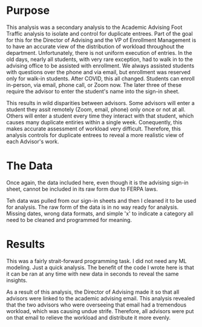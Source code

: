# Purpose

This analysis was a secondary analysis to the Academic Advising Foot Traffic analysis to isolate and control for duplicate entrees. Part of the goal for this for the Director of Advising and the VP of Enrollment Management is to have an accurate view of the distribution of workload throughout the department. Unfortunately, there is not uniform execution of entries. In the old days, nearly all students, with very rare exception, had to walk in to the advising office to be assisted with enrollment. We always assisted students with questions over the phone and via email, but enrollment was reserved only for walk-in students. After COVID, this all changed. Students can enroll in-person, via email, phone call, or Zoom now. The later three of these require the advisor to enter the student's name into the sign-in sheet. 

This results in wild disparities between advisors. Some advisors will enter a student they assit remotely (Zoom, email, phone) only once or not at all. Others will enter a student every time they interact with that student, which causes many duplicate entiries within a single week. Conequently, this makes accurate assessment of workload very difficult. Therefore, this analysis controls for duplicate entrees to reveal a more realistic view of each Advisor's work.

# The Data

Once again, the data included here, even though it is the advising sign-in sheet, cannot be included in its raw form due to FERPA laws. 

Teh data was pulled from our sign-in sheets and then I cleaned it to be used for analysis. The raw form of the data is in no way ready for analysis. Missing dates, wrong data formats, and simple 'x' to indicate a category all need to be cleaned and programmed for meaning. 

# Results

This was a fairly strait-forward programming task. I did not need any ML modeling. Just a quick analysis. The benefit of the code I wrote here is that it can be ran at any time with new data in seconds to reveal the same insights. 

As a result of this analysis, the Director of Advising made it so that all advisors were linked to the academic advising email. This analysis revealed that the two advisors who were overseeing that email had a tremendous workload, which was causing undue strife. Therefore, all advisors were put on that email to relieve the workload and distribute it more evenly. 
